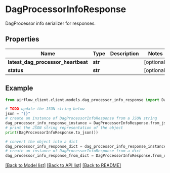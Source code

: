 # DagProcessorInfoResponse

DagProcessor info serializer for responses.

## Properties

Name | Type | Description | Notes
------------ | ------------- | ------------- | -------------
**latest_dag_processor_heartbeat** | **str** |  | [optional] 
**status** | **str** |  | [optional] 

## Example

```python
from airflow_client.client.models.dag_processor_info_response import DagProcessorInfoResponse

# TODO update the JSON string below
json = "{}"
# create an instance of DagProcessorInfoResponse from a JSON string
dag_processor_info_response_instance = DagProcessorInfoResponse.from_json(json)
# print the JSON string representation of the object
print(DagProcessorInfoResponse.to_json())

# convert the object into a dict
dag_processor_info_response_dict = dag_processor_info_response_instance.to_dict()
# create an instance of DagProcessorInfoResponse from a dict
dag_processor_info_response_from_dict = DagProcessorInfoResponse.from_dict(dag_processor_info_response_dict)
```
[[Back to Model list]](../README.md#documentation-for-models) [[Back to API list]](../README.md#documentation-for-api-endpoints) [[Back to README]](../README.md)


